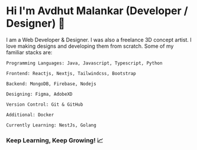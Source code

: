 # Hi I'm Avdhut Malankar (Developer / Designer) 👋

I am a Web Developer & Designer. I was also a freelance 3D concept artist. I love making designs and developing them from scratch. Some of my familiar stacks are: 

```
Programming Languages: Java, Javascript, Typescript, Python

Frontend: Reactjs, Nextjs, Tailwindcss, Bootstrap 

Backend: MongoDB, Firebase, Nodejs

Designing: Figma, AdobeXD

Version Control: Git & GitHub

Additional: Docker

Currently Learning: NestJs, Golang
```
### Keep Learning, Keep Growing! 📈





